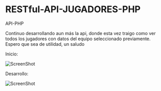 # RESTful-API-JUGADORES-PHP
API-PHP

Continuo desarrollando aun más la api, donde esta vez traigo como ver todos los jugadores con datos del equipo seleccionado previamente.
Espero que sea de utilidad, un saludo


Inicio:

![ScreenShot](https://raw.githubusercontent.com/sergio-gonzalez11/RESTful-API-JUGADORES-PHP/inicio.png)


Desarrollo:


![ScreenShot](https://raw.githubusercontent.com/sergio-gonzalez11/RESTful-API-JUGADORES-PHP/demo/buscar.png)



